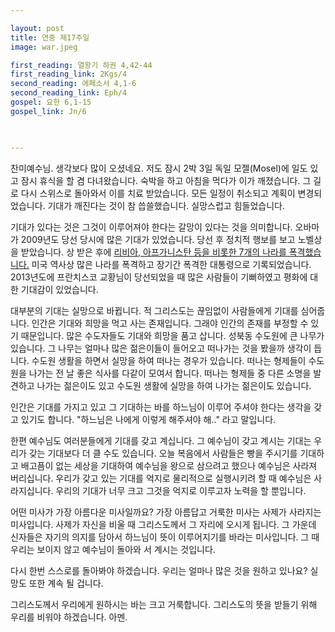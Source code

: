```yaml
---

layout: post
title: 연중 제17주일
image: war.jpeg

first_reading: 열왕기 하권 4,42-44
first_reading_link: 2Kgs/4
second_reading: 에페소서 4,1-6
second_reading_link: Eph/4
gospel: 요한 6,1-15
gospel_link: Jn/6
 


--- 
```


찬미예수님. 생각보다 많이 오셨네요. 저도 잠시 2박 3일 독일 모젤(Mosel)에 일도 있고 잠시 휴식을 할 겸 다녀왔습니다. 숙박을 하고 아침을 먹다가 이가 깨졌습니다. 그 길로 다시 스위스로 돌아와서 이를 치료 받았습니다. 모든 일정이 취소되고 계획이 변경되었습니다.
기대가 깨진다는 것이 참 씁쓸했습니다. 실망스럽고 힘들었습니다.

기대가 있다는 것은 그것이 이루어져야 한다는 갈망이 있다는 것을 의미합니다. 오바마가 2009년도 당선 당시에 많은 기대가 있었습니다. 당선 후 정치적 행보를 보고 노벨상을 받았습니다. 상 받은 후에 <a href="https://www.nbcnews.com/news/world/u-s-bombed-iraq-syria-pakistan-afghanistan-libya-yemen-somalia-n704636">리비아, 아프가니스탄 등을 비롯한 7개의 나라를 폭격했습니다.</a> 미국 역사상 많은 나라를 폭격하고 장기간 폭격한 대통령으로 기록되었습니다. 2013년도에 프란치스코 교황님이 당선되었을 때 많은 사람들이 기뻐하였고 평화에 대한 기대감이 있었습니다.

대부분의 기대는 실망으로 바뀝니다. 적 그리스도는 끊임없이 사람들에게 기대를 심어줍니다. 인간은 기대와 희망을 먹고 사는 존재입니다. 그래야 인간의 존재를 부정할 수 있기 때문입니다. 많은 수도자들도 기대와 희망을 품고 삽니다. 성북동 수도원에 큰 나무가 있습니다. 그 나무는 얼마나 많은 젊은이들이 들어오고 떠나가는 것을 봤을까 생각이 듭니다. 수도원 생활을 하면서 실망을 하여 떠나는 경우가 있습니다. 떠나는 형제들이 수도원을 나가는 전 날 좋은 식사를 다같이 모여서 합니다. 떠나는 형제들 중 다른 소명을 발견하고 나가는 젊은이도 있고 수도원 생활에 실망을 하여 나가는 젊은이도 있습니다.

인간은 기대를 가지고 있고 그 기대하는 바를 하느님이 이루어 주셔야 한다는 생각을 갖고 있기도 합니다. "하느님은 나에게 이렇게 해주셔야 해.." 라고 말입니다.

한편 예수님도 여러분들에게 기대를 갖고 계십니다. 그 예수님이 갖고 계시는 기대는 우리가 갖는 기대보다 더 클 수도 있습니다. 오늘 복음에서 사람들은 빵을 주시기를 기대하고 배고픔이 없는 세상을 기대하여 예수님을 왕으로 삼으려고 했으나 예수님은 사라져 버리십니다. 우리가 갖고 있는 기대를 억지로 물리적으로 실행시키려 할 때 예수님은 사라지십니다. 우리의 기대가 너무 크고 그것을 억지로 이루고자 노력을 할 뿐입니다.

어떤 미사가 가장 아름다운 미사일까요? 가장 아름답고 거룩한 미사는 사제가 사라지는 미사입니다. 사제가 자신을 비울 때 그리스도께서 그 자리에 오시게 됩니다. 그 가운데 신자들은 자기의 의지를 담아서 하느님이 뜻이 이루어지기를 바라는 미사입니다. 그 때 우리는 보이지 않고 예수님이 돌아와 서 계시는 것입니다.

다시 한번 스스로를 돌아봐야 하겠습니다. 우리는 얼마나 많은 것을 원하고 있나요? 실망도 또한 계속 될 겁니다.

그리스도께서 우리에게 원하시는 바는 크고 거룩합니다. 그리스도의 뜻을 받들기 위해 우리를 비워야 하겠습니다. 아멘.
